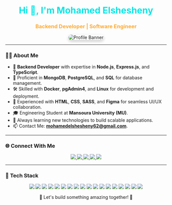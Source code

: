 <!-- Header -->
<h1 align="center" style="color:#00E6E6;">Hi 👋, I'm Mohamed Elshesheny</h1>
<h3 align="center" style="color:#FFAA33;">Backend Developer | Software Engineer</h3>


<!-- Banner -->
<p align="center">
  <img src="https://i.imgur.com/4ASafy0.png" alt="Profile Banner" style="border-radius:10px; box-shadow: 0px 4px 10px rgba(0, 0, 0, 0.2);" />
</p>

---

### 👨‍💻 **About Me**
- 🚀 **Backend Developer** with expertise in **Node.js**, **Express.js**, and **TypeScript**.
- 💾 Proficient in **MongoDB**, **PostgreSQL**, and **SQL** for database management.
- 🛠️ Skilled with **Docker**, **pgAdmin4**, and **Linux** for development and deployment.
- 🎨 Experienced with **HTML**, **CSS**, **SASS**, and **Figma** for seamless UI/UX collaboration.
- 🎓 Engineering Student at **Mansoura University (MU)**.
- 🌱 Always learning new technologies to build scalable applications.
- 📫 Contact Me: [**mohamedelshesheny62@gmail.com**](mailto:mohamedelshesheny62@gmail.com).

---

### 🌐 **Connect With Me**
<p align="center">
  <a href="https://www.linkedin.com/in/mohamed-elshesheiny-72b618100/" target="_blank">
    <img src="https://img.shields.io/badge/LinkedIn-0A66C2?style=for-the-badge&logo=linkedin&logoColor=white" />
  </a>
  <a href="https://codeforces.com/profile/Sheno47" target="_blank">
    <img src="https://img.shields.io/badge/Codeforces-1F8ACB?style=for-the-badge&logo=codeforces&logoColor=white" />
  </a>
  <a href="https://twitter.com/Mo_zakaria7" target="_blank">
    <img src="https://img.shields.io/badge/Twitter-1DA1F2?style=for-the-badge&logo=twitter&logoColor=white" />
  </a>
  <a href="https://www.instagram.com/sheno_o7/" target="_blank">
    <img src="https://img.shields.io/badge/Instagram-E1306C?style=for-the-badge&logo=instagram&logoColor=white" />
  </a>
  <a href="mailto:mohamedelshesheny62@gmail.com" target="_blank">
    <img src="https://img.shields.io/badge/Email-D14836?style=for-the-badge&logo=gmail&logoColor=white" />
  </a>
</p>

---

### 🚀 **Tech Stack**
<p align="center">
  <!-- Backend -->
<img src="https://img.shields.io/badge/JavaScript-F7DF1E?style=for-the-badge&logo=javascript&logoColor=black" />
<img src="https://img.shields.io/badge/Node.js-009688?style=for-the-badge&logo=node.js&logoColor=white" />
<img src="https://img.shields.io/badge/Express.js-323330?style=for-the-badge&logo=express&logoColor=white" />
<img src="https://img.shields.io/badge/TypeScript-3178C6?style=for-the-badge&logo=typescript&logoColor=white" />
  
  <!-- Frontend -->
  <img src="https://img.shields.io/badge/HTML5-E34F26?style=for-the-badge&logo=html5&logoColor=white" />
  <img src="https://img.shields.io/badge/CSS3-1572B6?style=for-the-badge&logo=css3&logoColor=white" />
  <img src="https://img.shields.io/badge/SASS-CC6699?style=for-the-badge&logo=sass&logoColor=white" />
  <img src="https://img.shields.io/badge/Figma-F24E1E?style=for-the-badge&logo=figma&logoColor=white" />

  <!-- Databases -->
  <img src="https://img.shields.io/badge/MongoDB-4DB33D?style=for-the-badge&logo=mongodb&logoColor=white" />
  <img src="https://img.shields.io/badge/PostgreSQL-336791?style=for-the-badge&logo=postgresql&logoColor=white" />
  <img src="https://img.shields.io/badge/SQL-CC2927?style=for-the-badge&logo=microsoft-sql-server&logoColor=white" />
  <img src="https://img.shields.io/badge/pgAdmin4-0091D3?style=for-the-badge&logo=postgresql&logoColor=white" />

  <!-- Tools -->
  <img src="https://img.shields.io/badge/Docker-2496ED?style=for-the-badge&logo=docker&logoColor=white" />
  <img src="https://img.shields.io/badge/macOS-000000?style=for-the-badge&logo=apple&logoColor=white" />
  <img src="https://img.shields.io/badge/Git-F54D27?style=for-the-badge&logo=git&logoColor=white" />
  <img src="https://img.shields.io/badge/Postman-FF6C37?style=for-the-badge&logo=postman&logoColor=white" />
  <img src="https://img.shields.io/badge/Linux-FCC624?style=for-the-badge&logo=linux&logoColor=black" />
  <img src="https://img.shields.io/badge/VS%20Code-0078D4?style=for-the-badge&logo=visual-studio-code&logoColor=white" />
</p>


<p align="center">
  🚀 Let's build something amazing together! 🚀
</p>
